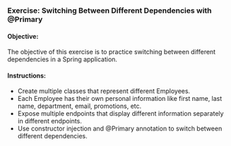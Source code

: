 ### Exercise: Switching Between Different Dependencies with @Primary

#### Objective:

The objective of this exercise is to practice switching between different dependencies in a Spring application.

#### Instructions:

-   Create multiple classes that represent different Employees.
-   Each Employee has their own personal information like first name, last name, department, email, promotions, etc.
-   Expose multiple endpoints that display different information separately in different endpoints. 
-   Use constructor injection and @Primary annotation to switch between different dependencies.
